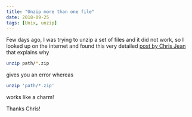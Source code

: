 ```yaml
---
title: "Unzip more than one file"
date: 2018-09-25
tags: [Unix, unzip]
---
```


Few days ago, I was trying to unzip a set of files and it did
not work, so I looked up on the internet and found this very detailed [post by Chris Jean](https://chrisjean.com/unzip-multiple-files-from-linux-command-line/) that explains why

```sh
unzip path/*.zip
```

gives you an error whereas

```sh
unzip 'path/*.zip'
```
works like a charm!

Thanks Chris!
